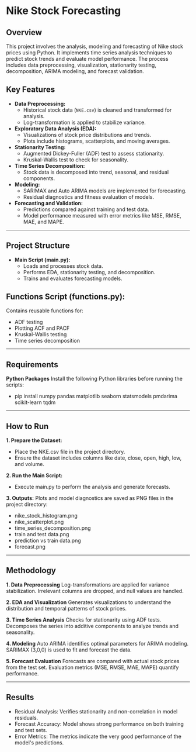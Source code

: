 # **Nike Stock Forecasting**
## **Overview**
This project involves the analysis, modeling and forecasting of Nike stock prices using Python. It implements time series analysis techniques to predict stock trends and evaluate model performance. The process includes data preprocessing, visualization, stationarity testing, decomposition, ARIMA modeling, and forecast validation.

## **Key Features**
- **Data Preprocessing:**
  - Historical stock data (`NKE.csv`) is cleaned and transformed for analysis.
  - Log-transformation is applied to stabilize variance.
- **Exploratory Data Analysis (EDA):**
  - Visualizations of stock price distributions and trends.
  - Plots include histograms, scatterplots, and moving averages.
- **Stationarity Testing:**
  - Augmented Dickey-Fuller (ADF) test to assess stationarity.
  - Kruskal-Wallis test to check for seasonality.
- **Time Series Decomposition:**
  - Stock data is decomposed into trend, seasonal, and residual components.
- **Modeling:**
  - SARIMAX and Auto ARIMA models are implemented for forecasting.
  - Residual diagnostics and fitness evaluation of models.
- **Forecasting and Validation:**
  - Predictions compared against training and test data.
  - Model performance measured with error metrics like MSE, RMSE, MAE, and MAPE.

---

## **Project Structure**
- **Main Script (main.py):**
  - Loads and processes stock data.
  - Performs EDA, stationarity testing, and decomposition.
  - Trains and evaluates forecasting models.
## **Functions Script (functions.py):**
  Contains reusable functions for:
  - ADF testing
  - Plotting ACF and PACF
  - Kruskal-Wallis testing
  - Time series decomposition

---

## **Requirements**
  **Python Packages**
  Install the following Python libraries before running the scripts:
  - pip install numpy pandas matplotlib seaborn statsmodels pmdarima scikit-learn tqdm
  
---

## **How to Run**
**1. Prepare the Dataset:**
  - Place the NKE.csv file in the project directory.
  - Ensure the dataset includes columns like date, close, open, high, low, and volume.

**2. Run the Main Script:**
  - Execute main.py to perform the analysis and generate forecasts.

**3. Outputs:**
  Plots and model diagnostics are saved as PNG files in the project directory:
  - nike_stock_histogram.png
  - nike_scatterplot.png
  - time_series_decomposition.png
  - train and test data.png
  - prediction vs train data.png
  - forecast.png

---

## **Methodology**
  **1. Data Preprocessing**
  Log-transformations are applied for variance stabilization.
  Irrelevant columns are dropped, and null values are handled.
  
  **2. EDA and Visualization**
  Generates visualizations to understand the distribution and temporal patterns of stock prices.
  
  **3. Time Series Analysis**
  Checks for stationarity using ADF tests.
  Decomposes the series into additive components to analyze trends and seasonality.
  
  **4. Modeling**
  Auto ARIMA identifies optimal parameters for ARIMA modeling.
  SARIMAX (3,0,0) is used to fit and forecast the data.
  
  **5. Forecast Evaluation**
  Forecasts are compared with actual stock prices from the test set.
  Evaluation metrics (MSE, RMSE, MAE, MAPE) quantify performance.

---

## **Results**
- Residual Analysis: Verifies stationarity and non-correlation in model residuals.
- Forecast Accuracy: Model shows strong performance on both training and test sets.
- Error Metrics: The metrics indicate the very good performance of the model's predictions.
